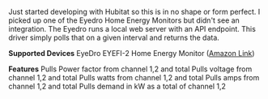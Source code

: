 Just started developing with Hubitat so this is in no shape or form perfect. I picked up one of the Eyedro Home Energy Monitors but didn't see an integration. The Eyedro runs a local web server with an API endpoint. This driver simply polls that on a given interval and returns the data.

**Supported Devices**
EyeDro EYEFI-2 Home Energy Monitor ([Amazon Link](https://www.amazon.com/Eyedro-Home-Solar-Energy-Monitor/dp/B0887SCL8S/ref=sr_1_8?crid=L0ODRZILCRTF&keywords=eyedro+home+energy+monitor&qid=1642905065&sprefix=eyedro+home+energy+monitor%2Caps%2C84&sr=8-8))

**Features**
Pulls Power factor from channel 1,2 and total
Pulls voltage from channel 1,2 and total
Pulls watts from channel 1,2 and total
Pulls amps from channel 1,2 and total
Pulls demand in kW as a total of channel 1,2
